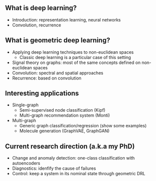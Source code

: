 ## What is deep learning?

- Introduction: representation learning, neural networks
- Convolution, recurrence

## What is geometric deep learning?

- Applying deep learning techniques to non-euclidean spaces
    - Classic deep learning is a particular case of this setting
- Signal theory on graphs: most of the same concepts defined on non-euclidean spaces
- Convolution: spectral and spatial approaches
- Recurrence: based on convolution

## Interesting applications

- Single-graph
    - Semi-supervised node classification (Kipf)
    - Multi-graph recommendation system (Monti)
- Multi-graph
    - Generic graph classification/regression (show some examples)
    - Molecule generation (GraphVAE, GraphGAN)

## Current research direction (a.k.a my PhD)

- Change and anomaly detection: one-class classification with autoencoders
- Diagnostics: idenfify the cause of failures
- Control: keep a system in its nominal state through geometric DRL
